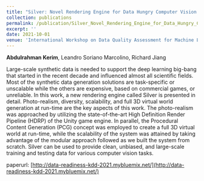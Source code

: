 ```yaml
---
title: "Silver: Novel Rendering Engine for Data Hungry Computer Vision Models"
collection: publications
permalink: /publication/Silver_Novel_Rendering_Engine_for_Data_Hungry_Computer_Vision_Models_KDD_2021
excerpt: ''
date: 2021-10-01
venue: 'International Workshop on Data Quality Assessment for Machine Learning'
---
```

**Abdulrahman Kerim**, Leandro Soriano Marcolino, Richard Jiang

Large-scale synthetic data is needed to support the deep learning big-bang that started in the recent decade and influenced almost all scientific fields. Most of the synthetic data generation solutions are task-specific or unscalable while the others are expensive, based on commercial games, or unreliable. In this work, a new rendering engine called Silver is presented in detail. Photo-realism, diversity, scalability, and full 3D virtual world generation at run-time are the key aspects of this work. The photo-realism was approached by utilizing the state-of-the-art High Definition Render Pipeline (HDRP) of the Unity game engine. In parallel, the Procedural Content Generation (PCG) concept was employed to create a full 3D virtual world at run-time, while the scalability of the system was attained by taking advantage of the modular approach followed as we built the system from scratch. Silver can be used to provide clean, unbiased, and large-scale training and testing data for various computer vision tasks.

paperurl: [http://data-readiness-kdd-2021.mybluemix.net/](http://data-readiness-kdd-2021.mybluemix.net/)
